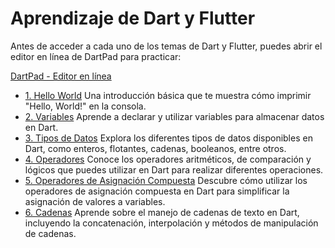 # Aprendizaje de Dart y Flutter

Antes de acceder a cada uno de los temas de Dart y Flutter, puedes abrir el editor en línea de DartPad para practicar:

<a href="https://dartpad.dev/" target="_blank">DartPad - Editor en línea</a>

- [1. Hello World](https://github.com/proyecMariana/guswill_dart-flutter-main/blob/main/curso/iniciar_programacion_dart/1.%20hello_world/instructions.md)
  Una introducción básica que te muestra cómo imprimir "Hello, World!" en la consola.
- [2. Variables](https://github.com/proyecMariana/guswill_dart-flutter-main/blob/main/curso/iniciar_programacion_dart/2.%20Variables/instructions.md)
  Aprende a declarar y utilizar variables para almacenar datos en Dart.
- [3. Tipos de Datos](https://github.com/proyecMariana/guswill_dart-flutter-main/blob/main/curso/iniciar_programacion_dart/3.%20Tipos%20de%20datos/instructions.md)
  Explora los diferentes tipos de datos disponibles en Dart, como enteros, flotantes, cadenas, booleanos, entre otros.
- [4. Operadores](https://github.com/proyecMariana/guswill_dart-flutter-main/blob/main/curso/iniciar_programacion_dart/4.%20Operadores/instructions.md)
  Conoce los operadores aritméticos, de comparación y lógicos que puedes utilizar en Dart para realizar diferentes operaciones.
- [5. Operadores de Asignación Compuesta](https://github.com/proyecMariana/guswill_dart-flutter-main/blob/main/curso/iniciar_programacion_dart/5.%20Operadores%20de%20Asignaci%C3%B3n%20Compuesta/instructions.md)
  Descubre cómo utilizar los operadores de asignación compuesta en Dart para simplificar la asignación de valores a variables.
- [6. Cadenas](https://github.com/proyecMariana/guswill_dart-flutter-main/blob/main/curso/iniciar_programacion_dart/6.%20Cadenas/instructions.md)
  Aprende sobre el manejo de cadenas de texto en Dart, incluyendo la concatenación, interpolación y métodos de manipulación de cadenas.
